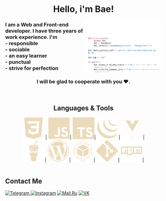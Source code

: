 <h1 align="center">Hello, i'm Bae!</h1>

<img align="right" width="250" src="https://github.com/Bae-Kabirov/Bae-Kabirov/blob/master/code.gif" alt="code GIF"/>

<h3>
  I am a Web and Front-end developer. I have three years of work experience. I'm <br/>
  - responsible <br/>
  - sociable <br/>
  - an easy learner <br/>
  - punctual <br/>
  - strive for perfection <br/>
</h3>
<h3 align="center">I will be glad to cooperate with you ♥.</h3>

<br/>
<section>
  <h2 align="center">Languages & Tools</h2>
  <div align="center">
    <img src="./img/css.svg" width="70" alt="css"/> | 
    <img src="./img/javascript.svg" width="70" alt="JavaScript"/>|
    <img src="./img/typescript.svg" width="70" alt="TypeScript"/>|
    <img src="./img/jquery.svg" width="70" alt="Jquery"/>|
    <img src="./img/vue.svg" width="70" alt="Vue"/>|
    <br>
    <img src="./img/gulp.svg" width="70" alt="Gulp"/>|
    <img src="./img/wordpress.svg" width="70" alt="Wordpress"/>|
    <img src="./img/webpack.svg" width="70" alt="WebPack"/>|
    <img src="./img/git.svg" width="70" alt="Git"/>|
    <img src="./img/npm.svg" width="70" alt="npm"/>|
  </div>
</section>
<br/>

<h2>Contact Me</h2>

<div>
    <a href="https://t.me/ewewezze" target="_blank">
      <img src="https://img.shields.io/badge/Telegram-%23ECDBBA?style=for-the-badge&logo=Telegram&logoColor=%23282A36" alt="Telegram"/>
    </a>
    <a href="https://www.instagram.com/ewewezze/" target="_blank">
      <img src="https://img.shields.io/badge/Instagram-%23ECDBBA?style=for-the-badge&logo=Instagram&logoColor=%23282A36" alt="Instagram"/></a>
    <a href="mailto:talkingtom32203@mail.ru" target="_blank">
      <img src="https://img.shields.io/badge/Mail.ru-%23ECDBBA?style=for-the-badge&logo=Mail.ru&logoColor=%23282A36" alt="Mail.Ru"/></a>
    </a>
    <a href="https://vk.com/ewewezze" target="_blank">
      <img src="https://img.shields.io/badge/VK-%23ECDBBA?style=for-the-badge&logo=VK&logoColor=%23282A36" alt="VK"/></a>
    </a>
</div>
